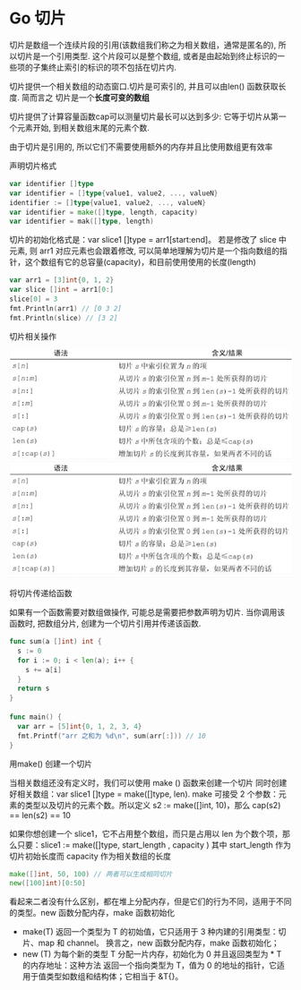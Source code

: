 # Go 切片

切片是数组一个连续片段的引用(该数组我们称之为相关数组，通常是匿名的), 所以切片是一个引用类型. 这个片段可以是整个数组, 或者是由起始到终止标识的一些项的子集终止索引的标识的项不包括在切片内.

切片提供一个相关数组的动态窗口.切片是可索引的, 并且可以由len() 函数获取长度. 简而言之 切片是一个**长度可变的数组**

切片提供了计算容量函数cap可以测量切片最长可以达到多少: 它等于切片从第一个元素开始, 到相关数组末尾的元素个数.

由于切片是引用的, 所以它们不需要使用额外的内存并且比使用数组更有效率

声明切片格式

```go
var identifier []type
var identifier = []type{value1, value2, ..., valueN}
identifier := []type{value1, value2, ..., valueN}
var identifier = make([]type, length, capacity)
var identifier = mak([]type, length)

```

切片的初始化格式是：var slice1 []type = arr1[start:end]。 若是修改了 slice 中元素, 则 arr1 对应元素也会跟着修改,  可以简单地理解为切片是一个指向数组的指针，这个数组有它的总容量(capacity)，和目前使用使用的长度(length)

```go
var arr1 = [3]int{0, 1, 2}
var slice []int = arr1[0:]
slice[0] = 3
fmt.Println(arr1) // [0 3 2]
fmt.Println(slice) // [3 2]

```

切片相关操作

![Untitled](Go%20%E5%88%87%E7%89%87%20ba7139a64a2e4649b88775e8cc60109c/Untitled.png)

将切片传递给函数

如果有一个函数需要对数组做操作, 可能总是需要把参数声明为切片. 当你调用该函数时, 把数组分片, 创建为一个切片引用并传递该函数.

```go
func sum(a []int) int {
  s := 0
  for i := 0; i < len(a); i++ {
    s += a[i]
  }
  return s
}

func main() {
  var arr = [5]int{0, 1, 2, 3, 4}
  fmt.Printf("arr 之和为 %d\n", sum(arr[:])) // 10
}

```

用make() 创建一个切片

当相关数组还没有定义时，我们可以使用 make () 函数来创建一个切片 同时创建好相关数组：var slice1 []type = make([]type, len). make 可接受 2 个参数：元素的类型以及切片的元素个数。所以定义 s2 := make([]int, 10)，那么 cap(s2) == len(s2) == 10

如果你想创建一个 slice1，它不占用整个数组，而只是占用以 len 为个数个项，那么只要：slice1 := make([]type, start_length , capacity ) 其中 start_length 作为切片初始长度而 capacity 作为相关数组的长度

```go
make([]int, 50, 100) // 两者可以生成相同切片
new([100]int)[0:50]

```

看起来二者没有什么区别，都在堆上分配内存，但是它们的行为不同，适用于不同的类型。new 函数分配内存，make 函数初始化

- make(T) 返回一个类型为 T 的初始值，它只适用于 3 种内建的引用类型：切片、map 和 channel。
换言之，new 函数分配内存，make 函数初始化；
- new (T) 为每个新的类型 T 分配一片内存，初始化为 0 并且返回类型为 * T 的内存地址：这种方法 返回一个指向类型为 T，值为 0 的地址的指针，它适用于值类型如数组和结构体；它相当于 &T{}。
